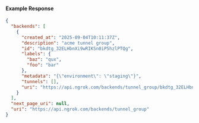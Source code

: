 <!-- Code generated for API Clients. DO NOT EDIT. -->

#### Example Response

```json
{
  "backends": [
    {
      "created_at": "2025-09-04T10:11:37Z",
      "description": "acme tunnel group",
      "id": "bkdtg_32ELHbnXi9wRIKSn0iP5hzlPTQg",
      "labels": {
        "baz": "qux",
        "foo": "bar"
      },
      "metadata": "{\"environment\": \"staging\"}",
      "tunnels": [],
      "uri": "https://api.ngrok.com/backends/tunnel_group/bkdtg_32ELHbnXi9wRIKSn0iP5hzlPTQg"
    }
  ],
  "next_page_uri": null,
  "uri": "https://api.ngrok.com/backends/tunnel_group"
}
```
